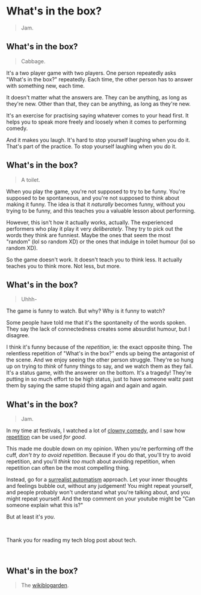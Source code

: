 # What's in the box?

> Jam.

## What's in the box?

> Cabbage.

It's a two player game with two players. One person repeatedly asks "What's in the box?" repeatedly. Each time, the other person has to answer with something new, each time. 

It doesn't matter what the answers are. They can be anything, as long as they're new. Other than that, they can be anything, as long as they're new.

It's an exercise for practising saying whatever comes to your head first. It helps you to speak more freely and loosely when it comes to performing comedy.

And it makes you laugh. It's hard to stop yourself laughing when you do it. That's part of the practice. To stop yourself laughing when you do it.

## What's in the box?

> A toilet.

When you play the game, you're not supposed to try to be funny. You're supposed to be spontaneous, and you're not supposed to think about making it funny. The idea is that it *naturally* becomes funny, without you trying to be funny, and this teaches you a valuable lesson about performing.

However, this isn't how it actually works, actually. The experienced performers who play it play it very *deliberately*. They try to pick out the words they think are funniest. Maybe the ones that seem the most "random" (lol so random XD) or the ones that indulge in toilet humour (lol so random XD).

So the game doesn't work. It doesn't teach you to think less. It actually teaches you to think more. Not less, but more.

## What's in the box?

> Uhhh-

The game is funny to watch. But why? Why is it funny to watch?

Some people have told me that it's the spontaneity of the words spoken. They say the lack of connectedness creates some absurdist humour, but I disagree.

I think it's funny because of the *repetition*, ie: the exact opposite thing. The relentless repetition of "What's in the box?" ends up being the antagonist of the scene. And we enjoy seeing the other person struggle. They're so hung up on trying to *think* of funny things to say, and we watch them as they fail. It's a status game, with the answerer on the bottom. It's a tragedy! They're putting in so much effort to be high status, just to have someone waltz past them by saying the same stupid thing again and again and again.

## What's in the box?

> Jam.

In my time at festivals, I watched a lot of [clowny comedy](/wikiblogarden/repetition/clowning), and I saw how [repetition](/wikiblogarden/repetition) can be used *for good*.

This made me double down on my opinion. When you're performing off the cuff, *don't try to avoid repetition*. Because if you do that, you'll try to avoid repetition, and you'll *think too much* about avoiding repetition, when repetition can often be the most compelling thing.

Instead, go for a [surrealist automatism](https://en.wikipedia.org/wiki/Surrealist_automatism) approach. Let your inner thoughts and feelings bubble out, without any judgement! You might repeat yourself, and people probably won't understand what you're talking about, and you might repeat yourself. And the top comment on your youtube might be "Can someone explain what this is?"

But at least it's *you*.

<br>

Thank you for reading my tech blog post about tech.

<br>

## What's in the box?

> The [wikiblogarden](/wikiblogarden).
